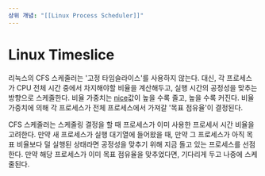 ```yaml
---
상위 개념: "[[Linux Process Scheduler]]"
---
```

# Linux Timeslice
리눅스의 CFS 스케줄러는 '고정 타임슬라이스'를 사용하지 않는다. 대신, 각 프로세스가 CPU 전체 시간 중에서 차지해야할 비율을 계산해두고, 실행 시간의 공정성을 맞추는 방향으로 스케줄한다. 비율 가중치는 [nice](Linux%20Process%20Priority.md#nice)값이 높을 수록 줄고, 높을 수록 커진다. 비율 가중치에 의해 각 프로세스가 전체 프로세스에서 가져갈 '목표 점유율'이 결정된다.

CFS 스케줄러는 스케줄링 결정을 할 때 프로세스가 이미 사용한 프로세서 시간 비율을 고려한다. 만약 새 프로세스가 실행 대기열에 들어왔을 때, 만약 그 프로세스가 아직 목표 비율보다 덜 실행된 상태라면 공정성을 맞추기 위해 지금 돌고 있는 프로세스를 선점한다. 만약 해당 프로세스가 이미 목표 점유율을 맞추었다면, 기다리게 두고 나중에 스케줄된다.